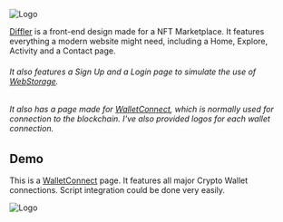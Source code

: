 ![Logo](https://i.imgur.com/8zViEv3.png)

[Diffler](http://diffler.clovery.si/) is a front-end design made for a NFT Marketplace. It features everything a modern website might need, including a Home, Explore, Activity and a Contact page.
###### It also features a Sign Up and a Login page to simulate the use of [WebStorage](https://www.w3schools.com/html/html5_webstorage.asp). 
###### It also has a page made for [WalletConnect](https://walletconnect.com/), which is normally used for connection to the blockchain. I've also provided logos for each wallet connection.


## Demo

This is a [WalletConnect](https://walletconnect.com/) page. It features all major Crypto Wallet connections. Script integration could be done very easily.

![Logo](https://i.imgur.com/s3Ej9YI.png)
